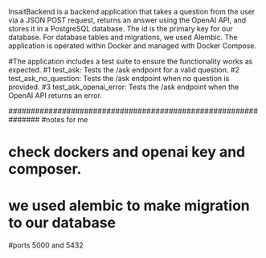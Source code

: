 InsaitBackend is a backend application that takes a question from the user via a JSON POST request, returns an answer using the OpenAI API, and stores it in a PostgreSQL database. The id is the primary key for our database. For database tables and migrations, we used Alembic. The application is operated within Docker and managed with Docker Compose.

#The application includes a test suite to ensure the functionality works as expected.
#1 test_ask: Tests the /ask endpoint for a valid question.
#2 test_ask_no_question: Tests the /ask endpoint when no question is provided.
#3 test_ask_openai_error: Tests the /ask endpoint when the OpenAI API returns an error.


###############################################################
#notes for me 
# check dockers and openai key and composer.
# we used alembic to make migration to our database
#ports 5000 and 5432

 
